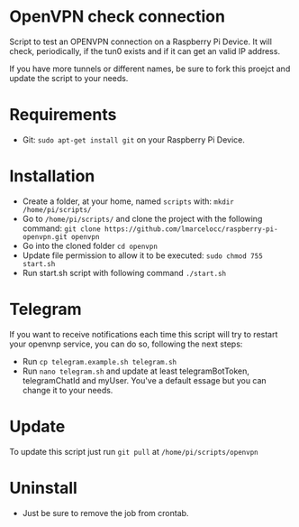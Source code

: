 # OpenVPN check connection

Script to test an OPENVPN connection on a Raspberry Pi Device. It will check, periodically, if the tun0 exists and if it can get an valid IP address.

If you have more tunnels or different names, be sure to fork this proejct and update the script to your needs.

# Requirements

- Git: `sudo apt-get install git` on your Raspberry Pi Device.

# Installation

- Create a folder, at your home, named `scripts` with: `mkdir /home/pi/scripts/`
- Go to `/home/pi/scripts/` and clone the project with the following command:
  `git clone https://github.com/lmarcelocc/raspberry-pi-openvpn.git openvpn`
- Go into the cloned folder `cd openvpn`
- Update file permission to allow it to be executed: `sudo chmod 755 start.sh`
- Run start.sh script with following command `./start.sh`

# Telegram

If you want to receive notifications each time this script will try to restart your openvnp service, you can do so, following the next steps:

- Run `cp telegram.example.sh telegram.sh`
- Run `nano telegram.sh` and update at least telegramBotToken, telegramChatId and myUser. You've a default essage but you can change it to your needs.

# Update

To update this script just run `git pull` at `/home/pi/scripts/openvpn`

# Uninstall

- Just be sure to remove the job from crontab.
